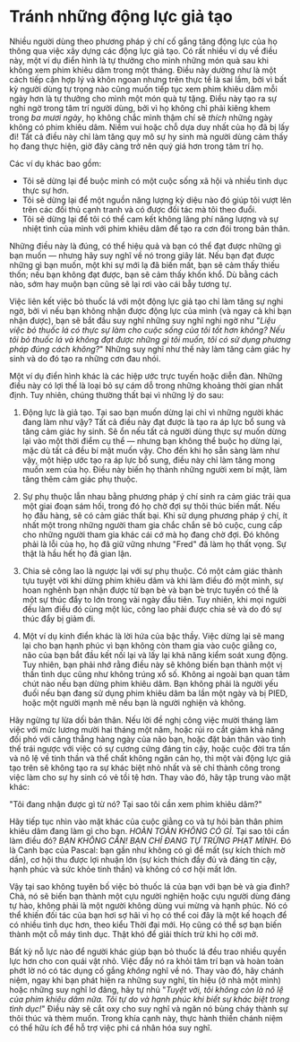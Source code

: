 # Tránh những động lực giả tạo

Nhiều người dùng theo phương pháp ý chí cố gắng tăng động lực của họ thông qua việc xây dựng các động lực giả tạo. Có rất nhiều ví dụ về điều này, một ví dụ điển hình là tự thưởng cho mình những món quà sau khi không xem phim khiêu dâm trong một tháng. Điều này dường như là một cách tiếp cận hợp lý và khôn ngoan nhưng trên thực tế là sai lầm, bởi vì bất kỳ người dùng tự trọng nào cũng muốn tiếp tục xem phim khiêu dâm mỗi ngày hơn là tự thưởng cho mình một món quà tự tặng. Điều này tạo ra sự nghi ngờ trong tâm trí người dùng, bởi vì họ không chỉ phải kiêng khem trong *ba mươi ngày*, họ không chắc mình thậm chí sẽ *thích* những ngày không có phim khiêu dâm. Niềm vui hoặc chỗ dựa duy nhất của họ đã bị lấy đi! Tất cả điều này chỉ làm tăng quy mô sự hy sinh mà người dùng cảm thấy họ đang thực hiện, giờ đây càng trở nên quý giá hơn trong tâm trí họ.

Các ví dụ khác bao gồm:

* Tôi sẽ dừng lại để buộc mình có một cuộc sống xã hội và nhiều tình dục thực sự hơn.
* Tôi sẽ dừng lại để một nguồn năng lượng kỳ diệu nào đó giúp tôi vượt lên trên các đối thủ cạnh tranh và có được đối tác mà tôi theo đuổi.
* Tôi sẽ dừng lại để tôi có thể cam kết không lãng phí năng lượng và sự nhiệt tình của mình với phim khiêu dâm để tạo ra cơn đói trong bản thân.

Những điều này là đúng, có thể hiệu quả và bạn có thể đạt được những gì bạn muốn — nhưng hãy suy nghĩ về nó trong giây lát. Nếu bạn đạt được những gì bạn muốn, một khi sự mới lạ đã biến mất, bạn sẽ cảm thấy thiếu thốn; nếu bạn không đạt được, bạn sẽ cảm thấy khốn khổ. Dù bằng cách nào, sớm hay muộn bạn cũng sẽ lại rơi vào cái bẫy tương tự.

Việc liên kết việc bỏ thuốc lá với một động lực giả tạo chỉ làm tăng sự nghi ngờ, bởi vì nếu bạn không nhận được động lực của mình (và ngay cả khi bạn nhận được), bạn sẽ bắt đầu suy nghĩ những suy nghĩ nghi ngờ như "*Liệu việc bỏ thuốc lá có thực sự làm cho cuộc sống của tôi tốt hơn không? Nếu tôi bỏ thuốc lá và không đạt được những gì tôi muốn, tôi có sử dụng phương pháp đúng cách không?*" Những suy nghĩ như thế này làm tăng cảm giác hy sinh và do đó tạo ra những cơn đau nhói.

Một ví dụ điển hình khác là các hiệp ước trực tuyến hoặc diễn đàn. Những điều này có lợi thế là loại bỏ sự cám dỗ trong những khoảng thời gian nhất định. Tuy nhiên, chúng thường thất bại vì những lý do sau:

1.  Động lực là giả tạo. Tại sao bạn muốn dừng lại chỉ vì những người khác đang làm như vậy? Tất cả điều này đạt được là tạo ra áp lực bổ sung và tăng cảm giác hy sinh. Sẽ ổn nếu tất cả người dùng thực sự muốn dừng lại vào một thời điểm cụ thể — nhưng bạn không thể buộc họ dừng lại, mặc dù tất cả đều bí mật muốn vậy. Cho đến khi họ sẵn sàng làm như vậy, một hiệp ước tạo ra áp lực bổ sung, điều này chỉ làm tăng mong muốn xem của họ. Điều này biến họ thành những người xem bí mật, làm tăng thêm cảm giác phụ thuộc.

2.  Sự phụ thuộc lẫn nhau bằng phương pháp ý chí sinh ra cảm giác trải qua một giai đoạn sám hối, trong đó họ chờ đợi sự thôi thúc biến mất. Nếu họ đầu hàng, sẽ có cảm giác thất bại. Khi sử dụng phương pháp ý chí, ít nhất một trong những người tham gia chắc chắn sẽ bỏ cuộc, cung cấp cho những người tham gia khác cái cớ mà họ đang chờ đợi. Đó không phải là lỗi của họ, họ đã giữ vững nhưng "Fred" đã làm họ thất vọng. Sự thật là hầu hết họ đã gian lận.

3.  Chia sẻ công lao là ngược lại với sự phụ thuộc. Có một cảm giác thành tựu tuyệt vời khi dừng phim khiêu dâm và khi làm điều đó một mình, sự hoan nghênh bạn nhận được từ bạn bè và bạn bè trực tuyến có thể là một sự thúc đẩy to lớn trong vài ngày đầu tiên. Tuy nhiên, khi mọi người đều làm điều đó cùng một lúc, công lao phải được chia sẻ và do đó sự thúc đẩy bị giảm đi.

4.  Một ví dụ kinh điển khác là lời hứa của bậc thầy. Việc dừng lại sẽ mang lại cho bạn hạnh phúc vì bạn không còn tham gia vào cuộc giằng co, não của bạn bắt đầu kết nối lại và lấy lại khả năng kiểm soát xung động. Tuy nhiên, bạn phải nhớ rằng điều này sẽ không biến bạn thành một vị thần tình dục cũng như không trúng xổ số. Không ai ngoài bạn quan tâm chút nào nếu bạn dừng phim khiêu dâm. Bạn không phải là người yếu đuối nếu bạn đang sử dụng phim khiêu dâm ba lần một ngày và bị PIED, hoặc một người mạnh mẽ nếu bạn là người nghiện và không.

Hãy ngừng tự lừa dối bản thân. Nếu lời đề nghị công việc mười tháng làm việc với mức lương mười hai tháng một năm, hoặc rủi ro cắt giảm khả năng đối phó với căng thẳng hàng ngày của não bạn, hoặc đặt bản thân vào tình thế trái ngược với việc có sự cương cứng đáng tin cậy, hoặc cuộc đời tra tấn và nô lệ về tinh thần và thể chất không ngăn cản họ, thì một vài động lực giả tạo trên sẽ không tạo ra sự khác biệt nhỏ nhất và sẽ chỉ thành công trong việc làm cho sự hy sinh có vẻ tồi tệ hơn. Thay vào đó, hãy tập trung vào mặt khác:

"Tôi đang nhận được gì từ nó? Tại sao tôi cần xem phim khiêu dâm?"

Hãy tiếp tục nhìn vào mặt khác của cuộc giằng co và tự hỏi bản thân phim khiêu dâm đang làm gì cho bạn. *HOÀN TOÀN KHÔNG CÓ GÌ.* Tại sao tôi cần làm điều đó? *BẠN KHÔNG CẦN! BẠN CHỈ ĐANG TỰ TRỪNG PHẠT MÌNH.* Đó là Canh bạc của Pascal: bạn gần như không có gì để mất (sự kích thích mờ dần), cơ hội thu được lợi nhuận lớn (sự kích thích đầy đủ và đáng tin cậy, hạnh phúc và sức khỏe tinh thần) và không có cơ hội mất lớn.

Vậy tại sao không tuyên bố việc bỏ thuốc lá của bạn với bạn bè và gia đình? Chà, nó sẽ biến bạn thành một cựu người nghiện hoặc cựu người dùng đáng tự hào, không phải là một người không dùng vui mừng và hạnh phúc. Nó có thể khiến đối tác của bạn hơi sợ hãi vì họ có thể coi đây là một kế hoạch để có nhiều tình dục hơn, theo kiểu Thời đại mới. Họ cũng có thể sợ bạn biến thành một cỗ máy tình dục. Thật khó để giải thích trừ khi họ cởi mở.

Bất kỳ nỗ lực nào để người khác giúp bạn bỏ thuốc lá đều trao nhiều quyền lực hơn cho con quái vật nhỏ. Việc đẩy nó ra khỏi tâm trí bạn và hoàn toàn phớt lờ nó có tác dụng cố gắng *không* nghĩ về nó. Thay vào đó, hãy chánh niệm, ngay khi bạn phát hiện ra những suy nghĩ, tín hiệu (ở nhà một mình) hoặc những suy nghĩ lơ đãng, hãy tự nhủ "*Tuyệt vời, tôi không còn là nô lệ của phim khiêu dâm nữa. Tôi tự do và hạnh phúc khi biết sự khác biệt trong tình dục!*" Điều này sẽ cắt oxy cho suy nghĩ và ngăn nó bùng cháy thành sự thôi thúc và thèm muốn. Trong khía cạnh này, thực hành thiền chánh niệm có thể hữu ích để hỗ trợ việc phi cá nhân hóa suy nghĩ.
